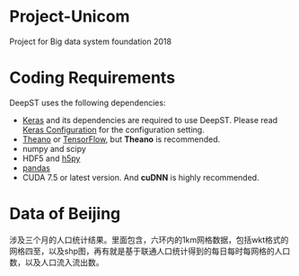 # Project-Unicom
Project for Big data system foundation 2018

# Coding Requirements

DeepST uses the following dependencies:

- [Keras](https://keras.io/#installation) and its dependencies are required to use DeepST. Please read [Keras Configuration](https://github.com/BigDataSystemTHU2018/DeepST/blob/master/keras_configuration.md) for the configuration setting.
- [Theano](http://deeplearning.net/software/theano/install.html#install) or [TensorFlow](https://github.com/tensorflow/tensorflow#download-and-setup), but **Theano** is recommended.
- numpy and scipy
- HDF5 and [h5py](http://www.h5py.org/)
- [pandas](http://pandas.pydata.org/)
- CUDA 7.5 or latest version. And **cuDNN** is highly recommended.

# Data of Beijing

涉及三个月的人口统计结果。里面包含，六环内的1km网格数据，包括wkt格式的网格四至，以及shp图，再有就是基于联通人口统计得到的每日每时每网格的人口数，以及人口流入流出数。
